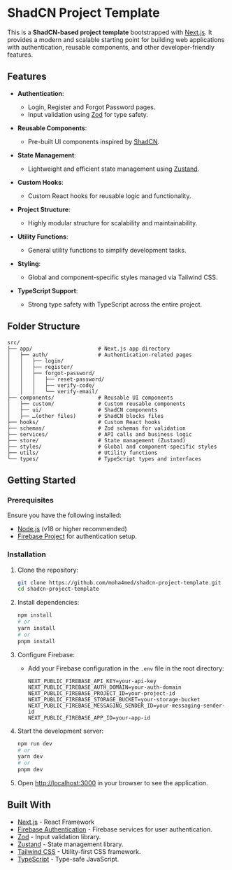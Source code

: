 # ShadCN Project Template

This is a **ShadCN-based project template** bootstrapped with [Next.js](https://nextjs.org). It provides a modern and scalable starting point for building web applications with authentication, reusable components, and other developer-friendly features.

## Features

- **Authentication**:
  - Login, Register and Forgot Password pages.
  - Input validation using [Zod](https://github.com/colinhacks/zod) for type safety.

- **Reusable Components**:
  - Pre-built UI components inspired by [ShadCN](https://shadcn.dev/).

- **State Management**:
  - Lightweight and efficient state management using [Zustand](https://github.com/pmndrs/zustand).

- **Custom Hooks**:
  - Custom React hooks for reusable logic and functionality.

- **Project Structure**:
  - Highly modular structure for scalability and maintainability.

- **Utility Functions**:
  - General utility functions to simplify development tasks.

- **Styling**:
  - Global and component-specific styles managed via Tailwind CSS.

- **TypeScript Support**:
  - Strong type safety with TypeScript across the entire project.

## Folder Structure

```plaintext
src/
├── app/                     # Next.js app directory
│   ├── auth/                # Authentication-related pages
│   │   ├── login/
│   │   ├── register/
│   │   ├── forgot-password/
│   │   │   ├── reset-password/
│   │   │   ├── verify-code/
│   │   │   └── verify-email/
├── components/              # Reusable UI components
│   ├── custom/              # Custom reusable components
│   ├── ui/                  # ShadCN components
│   ├── …(other files)       # ShadCN blocks files
├── hooks/                   # Custom React hooks
├── schemas/                 # Zod schemas for validation
├── services/                # API calls and business logic
├── store/                   # State management (Zustand)
├── styles/                  # Global and component-specific styles
├── utils/                   # Utility functions
└── types/                   # TypeScript types and interfaces
```

## Getting Started

### Prerequisites

Ensure you have the following installed:
- [Node.js](https://nodejs.org/) (v18 or higher recommended)
- [Firebase Project](https://firebase.google.com/) for authentication setup.

### Installation

1. Clone the repository:
   ```bash
   git clone https://github.com/moha4med/shadcn-project-template.git
   cd shadcn-project-template
   ```

2. Install dependencies:
   ```bash
   npm install
   # or
   yarn install
   # or
   pnpm install
   ```

3. Configure Firebase:
   - Add your Firebase configuration in the `.env` file in the root directory:

     ```
     NEXT_PUBLIC_FIREBASE_API_KEY=your-api-key
     NEXT_PUBLIC_FIREBASE_AUTH_DOMAIN=your-auth-domain
     NEXT_PUBLIC_FIREBASE_PROJECT_ID=your-project-id
     NEXT_PUBLIC_FIREBASE_STORAGE_BUCKET=your-storage-bucket
     NEXT_PUBLIC_FIREBASE_MESSAGING_SENDER_ID=your-messaging-sender-id
     NEXT_PUBLIC_FIREBASE_APP_ID=your-app-id
     ```

4. Start the development server:
   ```bash
   npm run dev
   # or
   yarn dev
   # or
   pnpm dev
   ```

5. Open [http://localhost:3000](http://localhost:3000) in your browser to see the application.

## Built With

- [Next.js](https://nextjs.org) - React Framework
- [Firebase Authentication](https://firebase.google.com) - Firebase services for user authentication.
- [Zod](https://github.com/colinhacks/zod) - Input validation library.
- [Zustand](https://github.com/pmndrs/zustand) - State management library.
- [Tailwind CSS](https://tailwindcss.com) - Utility-first CSS framework.
- [TypeScript](https://www.typescriptlang.org) - Type-safe JavaScript.
